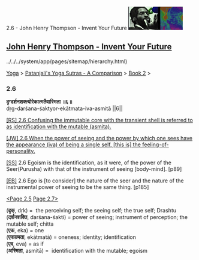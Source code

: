 2.6 - John Henry Thompson - Invent Your Future [![John Henry Thompson - Invent Your Future](../../../_/rsrc/1329567069254/config/customLogo.gif-revision=6.png)](../../../index.html)

[John Henry Thompson - Invent Your Future](../../../index.html)
---------------------------------------------------------------

../../../system/app/pages/sitemap/hierarchy.html)
    

[Yoga](../../../yoga.html)‎ > ‎[Patanjali's Yoga Sutras - A Comparison](../../patanjani.html)‎ > ‎[Book 2](../book-2.html)‎ > ‎

### 2.6

**दृग्दर्शनशक्त्योरेकात्मतैवास्मिता ॥६॥**  
dṛg-darśana-śaktyor-ekātmata-iva-asmitā ||6||  
  
  
[\[RS\] 2.6 Confusing the immutable core with the transient shell is referred to as identification with the mutable (asmita).](http://www.ashtangayoga.info/philosophy/yoga-sutra-patanjali/chapter-2/item/drig-darshana-shaktyor-ekatmata-asmita/)  
  
[\[JW\] 2.6 When the power of seeing and the power by which one sees have the appearance (iva) of being a single self, \[this is\] the feeling-of-personality.](http://books.google.com/books?id=YzFImjtOxUwC&pg=PA115&ci=102%2C358%2C727%2C89&source=bookclip)  
  
[\[SS\]](http://www.amazon.com/Yoga-Sutras-Patanjali-Commentary-Satchidananda/dp/0932040381) 2.6 Egoism is the identification, as it were, of the power of the Seer(Purusha) with that of the instrument of seeing \[body-mind\]. \[p89\]  
  
[\[EB\]](http://www.amazon.com/Yoga-Sutras-Patanjali-Translation-Commentary/dp/0865477361/ref=sr_1_1?ie=UTF8&s=books&qid=1250508322&sr=1-1) 2.6 Ego is \[to consider\] the nature of the seer and the nature of the instrumental power of seeing to be the same thing. \[p185\]  
  
[<Page 2.5](25.html)  [Page 2.7>](27.html)  
  

(**दृक्**, dṛk) =  the perceiving self; the seeing self; the true self; Drashtu  
(**दर्शनशक्ति**, darśana-śakti) = power of seeing; instrument of perception; the mutable self; chitta  
(**एक**, eka) = one  
(**एकात्मता**, ekātmatā) = oneness; identity; identification  
(**एव**, eva) = as if  
(**अस्मिता**, asmitā) =  identification with the mutable; egoism

